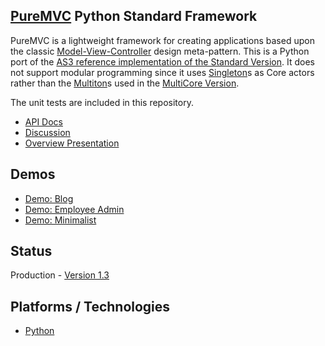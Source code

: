 ## [PureMVC](http://puremvc.github.com/) Python Standard Framework
PureMVC is a lightweight framework for creating applications based upon the classic [Model-View-Controller](http://en.wikipedia.org/wiki/Model-view-controller) design meta-pattern. This is a Python port of the [AS3 reference implementation of the Standard Version](https://github.com/PureMVC/puremvc-as3-standard-framework/wiki). It does not support modular programming since it uses [Singleton](http://en.wikipedia.org/wiki/Singleton_pattern)s as Core actors rather than the [Multiton](http://en.wikipedia.org/wiki/Multiton)s used in the [MultiCore Version](https://github.com/PureMVC/puremvc-python-multicore-framework/wiki/).

The unit tests are included in this repository.

* [API Docs](http://puremvc.org/pages/docs/Python/legacy/standard)
* [Discussion](http://forums.puremvc.org/index.php?board=76.0)
* [Overview Presentation](http://puremvc.tv/#P100)

## Demos
* [Demo: Blog](https://github.com/PureMVC/puremvc-python-demo-gae-blog/wiki)
* [Demo: Employee Admin](https://github.com/PureMVC/puremvc-python-demo-wxpython-employeeadmin/wiki)
* [Demo: Minimalist](https://github.com/PureMVC/puremvc-python-demo-wxpython-minimalist/wiki)

## Status
Production - [Version 1.3](https://github.com/PureMVC/puremvc-python-standard-framework/pull/1)

## Platforms / Technologies
* [Python](http://en.wikipedia.org/wiki/Python_(programming_language))
